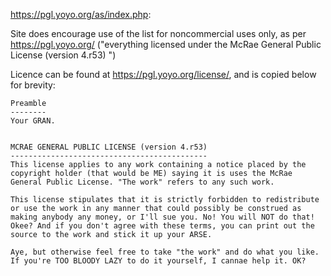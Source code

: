 <https://pgl.yoyo.org/as/index.php>:

Site does encourage use of the list for noncommercial uses only, as per https://pgl.yoyo.org/ ("everything licensed under the McRae General
Public License (version 4.r53) ")

Licence can be found at https://pgl.yoyo.org/license/, and is copied below for brevity:

    Preamble
    --------
    Your GRAN.


    MCRAE GENERAL PUBLIC LICENSE (version 4.r53)
    --------------------------------------------
    This license applies to any work containing a notice placed by the
    copyright holder (that would be ME) saying it is uses the McRae
    General Public License. "The work" refers to any such work.

    This license stipulates that it is strictly forbidden to redistribute
    or use the work in any manner that could possibly be construed as
    making anybody any money, or I'll sue you. No! You will NOT do that!
    Okee? And if you don't agree with these terms, you can print out the
    source to the work and stick it up your ARSE.

    Aye, but otherwise feel free to take "the work" and do what you like.
    If you're TOO BLOODY LAZY to do it yourself, I cannae help it. OK?
